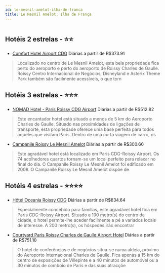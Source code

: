 ```yaml
---
id: le-mesnil-amelot-ilha-de-franca
title: Le Mesnil Amelot, Ilha de França
---
```


<center><img src="http://photos.hotelbeds.com/giata/37/374401/374401a_hb_a_001.jpg" alt="" /></center>


## Hotéis 2 estrelas - ⭐️⭐️

-    [Comfort Hotel Airport CDG](https://www.hurb.com/hoteis/le-mesnil-amelot/comfort-hotel-airport-cdg-JNP-JP189985?cmp=18055) Diárias a partir de R$373.91
   > Localizado no centro de Le Mesnil Amelot, esta bela propriedade fica perto do aeroporto e perto do aeroporto de Roissy Charles de Gaulle. Roissy Centro Internacional de Negócios, Disneyland e Asterix Theme Park também são facilmente acessíveis, o que torn

## Hotéis 3 estrelas - ⭐️⭐️⭐️

-    [NOMAD Hotel - Paris Roissy CDG Airport](https://www.hurb.com/hoteis/le-mesnil-amelot/nomad-hotel-paris-roissy-cdg-airport-JNP-JP152866?cmp=18055) Diárias a partir de R$512.82
   > Este encantador hotel está situado a menos de 5 km do Aeroporto Charles de Gaulle. Situado nas proximidades de ligações de transporte, esta propriedade oferece uma base perfeita para todos aqueles que visitam Paris. Dentro de uma curta viagem de carro, os
-    [Campanile Roissy Le Mesnil Amelot](https://www.hurb.com/hoteis/le-mesnil-amelot/campanile-roissy-le-mesnil-amelot-JNP-JP185921?cmp=18055) Diárias a partir de R$300.66
   > Este agradável hotel está localizado em Paris CDG-Roissy Airport. Os 74 acolhedores quartos tornam-se um local perfeito para relaxar no final do dia. O Campanile Roissy Le Mesnil Amelot foi edificado em 2008. O Campanile Roissy Le Mesnil Amelot dispõe de 

## Hotéis 4 estrelas - ⭐️⭐️⭐️⭐️

-    [Hôtel Oceania Roissy CDG](https://www.hurb.com/hoteis/le-mesnil-amelot/hotel-oceania-roissy-cdg-JNP-JP407022?cmp=18055) Diárias a partir de R$834.64
   > Especialmente concebido para famílias, este agradável hotel fica em Paris CDG-Roissy Airport. Situado a 100 metro(s) do centro da cidade, o hotel permite-lhe aceder facilmente a pé a variados locais de interesse. A 200 metro(s), os hóspedes irão encontrar
-    [Courtyard Paris Roissy Charles de Gaulle Airport Hotel](https://www.hurb.com/hoteis/le-mesnil-amelot/courtyard-paris-roissy-charles-de-gaulle-airport-hotel-JNP-JP150897?cmp=18055) Diárias a partir de R$751.10
   > O hotel de conferências e de negócios situa-se numa aldeia, próximo do Aeroporto Internacional Charles de Gaulle. Fica apenas a 15 km do centro de exposições de Villepinte e a 40 minutos de automóvel ou a 30 minutos de comboio de Paris e das suas atracçõe
